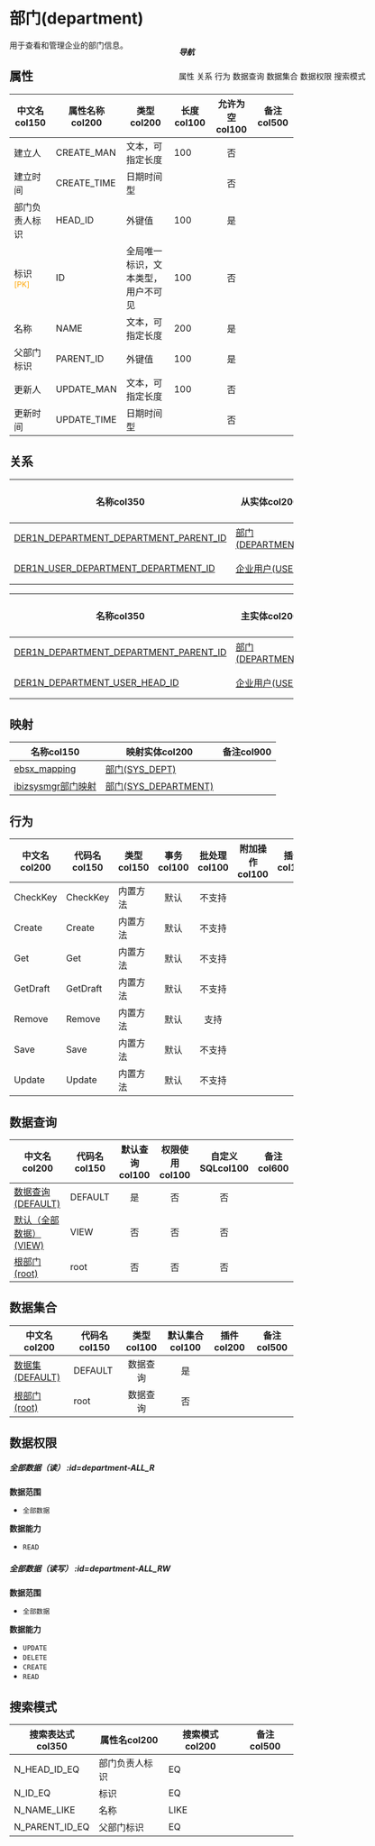 # 部门(department)  <!-- {docsify-ignore-all} -->


用于查看和管理企业的部门信息。


## 属性
|    中文名col150 | 属性名称col200           | 类型col200     | 长度col100    |允许为空col100    |  备注col500  |
| --------   |------------| -----  | -----  | :----: | -------- |
|建立人|CREATE_MAN|文本，可指定长度|100|否||
|建立时间|CREATE_TIME|日期时间型||否||
|部门负责人标识|HEAD_ID|外键值|100|是||
|标识<sup class="footnote-symbol"><font color=orange>[PK]</font></sup>|ID|全局唯一标识，文本类型，用户不可见|100|否||
|名称|NAME|文本，可指定长度|200|是||
|父部门标识|PARENT_ID|外键值|100|是||
|更新人|UPDATE_MAN|文本，可指定长度|100|否||
|更新时间|UPDATE_TIME|日期时间型||否||


## 关系

<el-row>
<el-tabs v-model="show_der">
<el-tab-pane label="主关系" name="major">

| 名称col350     |   从实体col200 | 关系类型col200     |   备注col500  |
| -------- |---------- |------------|----- |
|[DER1N_DEPARTMENT_DEPARTMENT_PARENT_ID](der/DER1N_DEPARTMENT_DEPARTMENT_PARENT_ID)|[部门(DEPARTMENT)](module/Base/department)|1:N关系||
|[DER1N_USER_DEPARTMENT_DEPARTMENT_ID](der/DER1N_USER_DEPARTMENT_DEPARTMENT_ID)|[企业用户(USER)](module/Base/user)|1:N关系||


</el-tab-pane>
<el-tab-pane label="从关系" name="minor">

|  名称col350   | 主实体col200   | 关系类型col200   |    备注col500  |
| -------- |---------- |-----------|----- |
|[DER1N_DEPARTMENT_DEPARTMENT_PARENT_ID](der/DER1N_DEPARTMENT_DEPARTMENT_PARENT_ID)|[部门(DEPARTMENT)](module/Base/department)|1:N关系||
|[DER1N_DEPARTMENT_USER_HEAD_ID](der/DER1N_DEPARTMENT_USER_HEAD_ID)|[企业用户(USER)](module/Base/user)|1:N关系||

</el-tab-pane>
</el-tabs>
</el-row>

## 映射
| 名称col150    | 映射实体col200   | 备注col900  |
| -------- |----------  |----- |
|[ebsx_mapping](module/Base/department/demap/ebsx_mapping)|[部门(SYS_DEPT)](module/ebsx/SysDepartment)||
|[ibizsysmgr部门映射](module/Base/department/demap/ibizsysmgr)|[部门(SYS_DEPARTMENT)](module/ibizsysmgr/sys_department)||

## 行为
| 中文名col200    | 代码名col150    | 类型col150    | 事务col100   | 批处理col100   | 附加操作col100  | 插件col150    |  备注col300  |
| -------- |---------- |----------- |:----:|:----:|---------| ----- | ----- |
|CheckKey|CheckKey|内置方法|默认|不支持||||
|Create|Create|内置方法|默认|不支持||||
|Get|Get|内置方法|默认|不支持||||
|GetDraft|GetDraft|内置方法|默认|不支持||||
|Remove|Remove|内置方法|默认|支持||||
|Save|Save|内置方法|默认|不支持||||
|Update|Update|内置方法|默认|不支持||||

## 数据查询
| 中文名col200    | 代码名col150    | 默认查询col100 | 权限使用col100 | 自定义SQLcol100 |  备注col600|
| --------  | --------   | :----:  |:----:  | :----:  |----- |
|[数据查询(DEFAULT)](module/Base/department/query/Default)|DEFAULT|是|否 |否 ||
|[默认（全部数据）(VIEW)](module/Base/department/query/View)|VIEW|否|否 |否 ||
|[根部门(root)](module/Base/department/query/root)|root|否|否 |否 ||

## 数据集合
| 中文名col200  | 代码名col150  | 类型col100 | 默认集合col100 |   插件col200|   备注col500|
| --------  | --------   | :----:   | :----:   | ----- |----- |
|[数据集(DEFAULT)](module/Base/department/dataset/Default)|DEFAULT|数据查询|是|||
|[根部门(root)](module/Base/department/dataset/root)|root|数据查询|否|||

## 数据权限

##### 全部数据（读） :id=department-ALL_R

<p class="panel-title"><b>数据范围</b></p>

* `全部数据`

<p class="panel-title"><b>数据能力</b></p>

* `READ`



##### 全部数据（读写） :id=department-ALL_RW

<p class="panel-title"><b>数据范围</b></p>

* `全部数据`

<p class="panel-title"><b>数据能力</b></p>

* `UPDATE`
* `DELETE`
* `CREATE`
* `READ`




## 搜索模式
|   搜索表达式col350   |    属性名col200    |    搜索模式col200        |备注col500  |
| -------- |------------|------------|------|
|N_HEAD_ID_EQ|部门负责人标识|EQ||
|N_ID_EQ|标识|EQ||
|N_NAME_LIKE|名称|LIKE||
|N_PARENT_ID_EQ|父部门标识|EQ||

<div style="display: block; overflow: hidden; position: fixed; top: 140px; right: 100px;">

##### 导航
<el-anchor >
<el-anchor-link :href="`#/module/Base/department?id=属性`">
  属性
</el-anchor-link>
<el-anchor-link :href="`#/module/Base/department?id=关系`">
  关系
</el-anchor-link>
<el-anchor-link :href="`#/module/Base/department?id=行为`">
  行为
</el-anchor-link>
<el-anchor-link :href="`#/module/Base/department?id=数据查询`">
  数据查询
</el-anchor-link>
<el-anchor-link :href="`#/module/Base/department?id=数据集合`">
  数据集合
</el-anchor-link>
<el-anchor-link :href="`#/module/Base/department?id=数据权限`">
  数据权限
</el-anchor-link>
<el-anchor-link :href="`#/module/Base/department?id=搜索模式`">
  搜索模式
</el-anchor-link>
</el-anchor>
</div>

<script>
 const { createApp } = Vue
  createApp({
    data() {
      return {
show_der:'major',


      }
    },
    methods: {
    }
  }).use(ElementPlus).mount('#app')
</script>